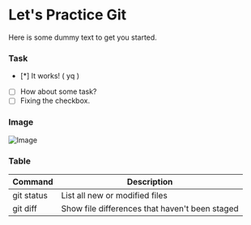 # Let's Practice Git

Here is some dummy text to get you started.

### Task
- [*] It works! ( yq )
- [ ] How about some task?
- [ ] Fixing the checkbox.

### Image
![Image](https://www.freecodecamp.org/news/content/images/size/w1000/2020/01/Untitled-design.png "Image")


### Table
| Command | Description |
| --- | --- |
| git status | List all new or modified files |
| git diff | Show file differences that haven't been staged |

